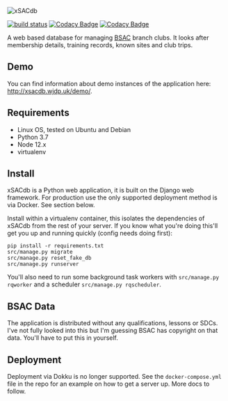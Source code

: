 ![xSACdb](https://raw.githubusercontent.com/wjdp/xSACdb/develop/src/xsd_about/static/images/logo.gif)

[![build status](https://gitlab.com/wjdp/xSACdb/badges/develop/build.svg)](https://gitlab.com/wjdp/xSACdb/commits/develop) [![Codacy Badge](https://api.codacy.com/project/badge/Coverage/c8831628fa6943f8884c54370e94d87c)](https://www.codacy.com/app/wjdp/xSACdb?utm_source=github.com&utm_medium=referral&utm_content=wjdp/xSACdb&utm_campaign=Badge_Coverage) [![Codacy Badge](https://api.codacy.com/project/badge/Grade/c8831628fa6943f8884c54370e94d87c)](https://www.codacy.com/app/wjdp/xSACdb?utm_source=github.com&amp;utm_medium=referral&amp;utm_content=wjdp/xSACdb&amp;utm_campaign=Badge_Grade)

A web based database for managing [BSAC](https://www.bsac.com/) branch clubs. It looks after membership details, training records, known sites and club trips.

Demo
----

You can find information about demo instances of the application here: <http://xsacdb.wjdp.uk/demo/>.

Requirements
------------

- Linux OS, tested on Ubuntu and Debian
- Python 3.7
- Node 12.x
- virtualenv

Install
-------
xSACdb is a Python web application, it is built on the Django web framework. For production use the only supported deployment method is via Docker. See section below.

Install within a virtualenv container, this isolates the dependencies of xSACdb from the rest of your server. If you know what you're doing this'll get you up and running quickly (config needs doing first):

    pip install -r requirements.txt
    src/manage.py migrate
    src/manage.py reset_fake_db
    src/manage.py runserver

You'll also need to run some background task workers with `src/manage.py rqworker` and a scheduler `src/manage.py rqscheduler`.

BSAC Data
---------
The application is distributed without any qualifications, lessons or SDCs. I've not fully looked into this but I'm guessing BSAC has copyright on that data. You'll have to put this in yourself.

Deployment
----------

Deployment via Dokku is no longer supported. See the `docker-compose.yml` file in the repo for an example on how to get a server up. More docs to follow.
